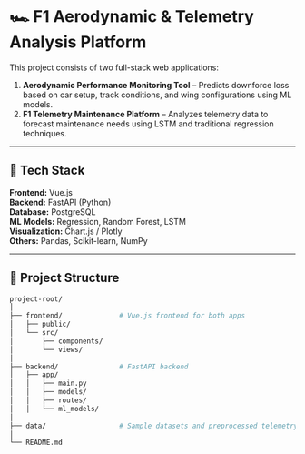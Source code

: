 # 🏎️ F1 Aerodynamic & Telemetry Analysis Platform

This project consists of two full-stack web applications:

1. **Aerodynamic Performance Monitoring Tool** – Predicts downforce loss based on car setup, track conditions, and wing configurations using ML models.
2. **F1 Telemetry Maintenance Platform** – Analyzes telemetry data to forecast maintenance needs using LSTM and traditional regression techniques.

---

## 🚀 Tech Stack

**Frontend:** Vue.js  
**Backend:** FastAPI (Python)  
**Database:** PostgreSQL  
**ML Models:** Regression, Random Forest, LSTM  
**Visualization:** Chart.js / Plotly  
**Others:** Pandas, Scikit-learn, NumPy

---

## 📁 Project Structure

```bash
project-root/
│
├── frontend/              # Vue.js frontend for both apps
│   ├── public/
│   └── src/
│       ├── components/
│       └── views/
│
├── backend/               # FastAPI backend
│   ├── app/
│   │   ├── main.py
│   │   ├── models/
│   │   ├── routes/
│   │   └── ml_models/
│
├── data/                  # Sample datasets and preprocessed telemetry
│
└── README.md
